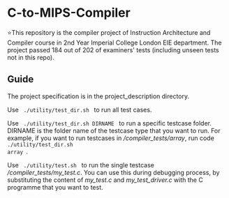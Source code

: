 # C-to-MIPS-Compiler
:star:This repository is the compiler project of Instruction Architecture and Compiler course in 2nd Year Imperial College London EIE department. The project passed 184 out of 202 of examiners' tests (including unseen tests not in this repo). 

## Guide
The project specification is in the project_description directory.

Use <code> ./utility/test_dir.sh </code> to run all test cases.

Use <code> ./utility/test_dir.sh DIRNAME </code> to run a specific testcase folder. DIRNAME is the folder name of the testcase type that you want to run. For example, if you want to run testcases in */compiler_tests/array*, run code <code> ./utility/test_dir.sh array </code>.

Use <code> ./utility/test.sh </code> to run the single testcase */compiler_tests/my_test.c*. You can use this during debugging process, by substituting the content of *my_test.c* and *my_test_driver.c* with the C programme that you want to test. 
